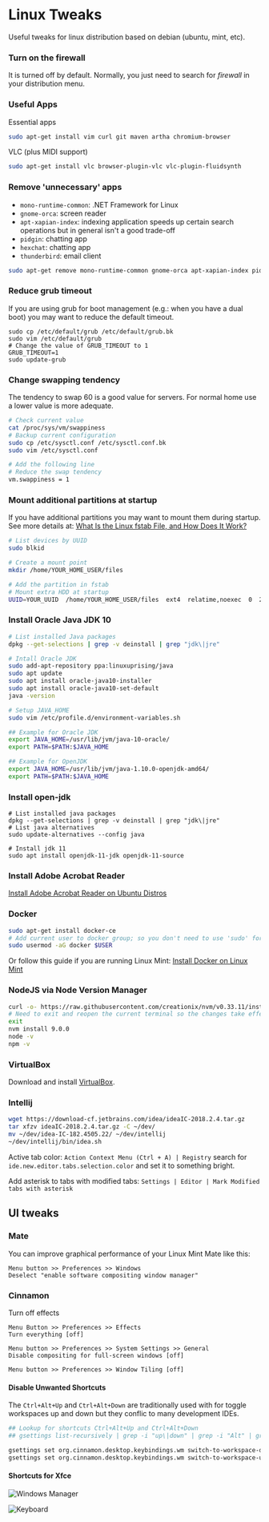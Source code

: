 Linux Tweaks
============

Useful tweaks for linux distribution based on debian (ubuntu, mint, etc).

### Turn on the firewall
It is turned off by default. Normally, you just need to search for _firewall_ in your distribution menu.


### Useful Apps

Essential apps
```bash
sudo apt-get install vim curl git maven artha chromium-browser
```

VLC (plus MIDI support)
```bash
sudo apt-get install vlc browser-plugin-vlc vlc-plugin-fluidsynth
```

### Remove 'unnecessary' apps
* `mono-runtime-common`: .NET Framework for Linux
* `gnome-orca`: screen reader
* `apt-xapian-index`: indexing application speeds up certain search operations but in general isn't a good trade-off
* `pidgin`: chatting app
* `hexchat`: chatting app
* `thunderbird`: email client

```bash
sudo apt-get remove mono-runtime-common gnome-orca apt-xapian-index pidgin hexchat thunderbird
```

### Reduce grub timeout
If you are using grub for boot management (e.g.: when you have a dual boot) you may want to reduce the default timeout.

```
sudo cp /etc/default/grub /etc/default/grub.bk
sudo vim /etc/default/grub
# Change the value of GRUB_TIMEOUT to 1
GRUB_TIMEOUT=1
sudo update-grub
```

### Change swapping tendency
The tendency to swap 60 is a good value for servers. For normal home use a lower value is more adequate.

```bash
# Check current value
cat /proc/sys/vm/swappiness
# Backup current configuration
sudo cp /etc/sysctl.conf /etc/sysctl.conf.bk
sudo vim /etc/sysctl.conf

# Add the following line
# Reduce the swap tendency 
vm.swappiness = 1
```

### Mount additional partitions at startup
If you have additional partitions you may want to mount them during startup. See more details at: [What Is the Linux fstab File, and How Does It Work?](http://www.howtogeek.com/howto/38125/htg-explains-what-is-the-linux-fstab-and-how-does-it-work/)

```bash
# List devices by UUID
sudo blkid

# Create a mount point
mkdir /home/YOUR_HOME_USER/files

# Add the partition in fstab
# Mount extra HDD at startup
UUID=YOUR_UUID  /home/YOUR_HOME_USER/files  ext4  relatime,noexec  0  2
```

### Install Oracle Java JDK 10
```bash
# List installed Java packages
dpkg --get-selections | grep -v deinstall | grep "jdk\|jre"

# Intall Oracle JDK
sudo add-apt-repository ppa:linuxuprising/java
sudo apt update
sudo apt install oracle-java10-installer
sudo apt install oracle-java10-set-default
java -version

# Setup JAVA_HOME
sudo vim /etc/profile.d/environment-variables.sh

## Example for Oracle JDK
export JAVA_HOME=/usr/lib/jvm/java-10-oracle/
export PATH=$PATH:$JAVA_HOME

## Example for OpenJDK
export JAVA_HOME=/usr/lib/jvm/java-1.10.0-openjdk-amd64/
export PATH=$PATH:$JAVA_HOME
```

### Install open-jdk
```
# List installed java packages
dpkg --get-selections | grep -v deinstall | grep "jdk\|jre"
# List java alternatives
sudo update-alternatives --config java

# Install jdk 11
sudo apt install openjdk-11-jdk openjdk-11-source

```

### Install Adobe Acrobat Reader
[Install Adobe Acrobat Reader on Ubuntu Distros](/posts/install-adobe-reader-on-ubuntu-based-distributions/README.md)


### Docker
```bash
sudo apt-get install docker-ce
# Add current user to docker group; so you don't need to use 'sudo' for every docker command issued
sudo usermod -aG docker $USER
```

Or follow this guide if you are running Linux Mint:
[Install Docker on Linux Mint](/posts/intall-docker-on-linux-mint/README.md)


### NodeJS via Node Version Manager
```bash
curl -o- https://raw.githubusercontent.com/creationix/nvm/v0.33.11/install.sh | bash
# Need to exit and reopen the current terminal so the changes take effect
exit
nvm install 9.0.0
node -v
npm -v
```

### VirtualBox
Download and install [VirtualBox](https://www.virtualbox.org/wiki/Linux_Downloads).

### Intellij
```bash
wget https://download-cf.jetbrains.com/idea/ideaIC-2018.2.4.tar.gz
tar xfzv ideaIC-2018.2.4.tar.gz -C ~/dev/
mv ~/dev/idea-IC-182.4505.22/ ~/dev/intellij
~/dev/intellij/bin/idea.sh
```

Active tab color: `Action Context Menu (Ctrl + A) | Registry` search for `ide.new.editor.tabs.selection.color` and set it to something bright.

Add asterisk to tabs with modified tabs:
`Settings | Editor | Mark Modified tabs with asterisk`

UI tweaks
---------

### Mate
You can improve graphical performance of your Linux Mint Mate like this:
```
Menu button >> Preferences >> Windows
Deselect "enable software compositing window manager"
```

### Cinnamon
Turn off effects
```
Menu Button >> Preferences >> Effects
Turn everything [off]

Menu button >> Preferences >> System Settings >> General
Disable compositing for full-screen windows [off]

Menu button >> Preferences >> Window Tiling [off]
```

#### Disable Unwanted Shortcuts
The `Ctrl+Alt+Up` and `Ctrl+Alt+Down` are traditionally used with for toggle workspaces up and down but they conflic to many development IDEs.

```bash
## Lookup for shortcuts Ctrl+Alt+Up and Ctrl+Alt+Down
## gsettings list-recursively | grep -i "up\|down" | grep -i "Alt" | grep -i "Control"

gsettings set org.cinnamon.desktop.keybindings.wm switch-to-workspace-down []
gsettings set org.cinnamon.desktop.keybindings.wm switch-to-workspace-up []
```

#### Shortcuts for Xfce
![Windows Manager](window-manager-screenshot.png "Windows Manager")

![Keyboard](keyboard-screenshot.png "Keyboard")



